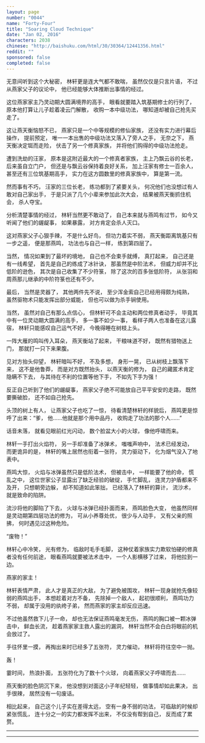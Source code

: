 ```yaml
---
layout: page
number: "0044"
name: "Forty-Four"
title: "Soaring Cloud Technique"
date: "Jan 02, 2016"
characters: 2038
chinese: "http://baishuku.com/html/30/30364/12441356.html"
reddit: ""
sponsored: false
completed: false
---
```


无意间听到这个大秘密，
林轩更是连大气都不敢喘，
虽然仅仅是只言片语，
不过从燕家父子的议论中，
他已经能够大体推断出事情的经过。

这位燕家家主乃灵动期大圆满境界的高手，
眼看就要踏入筑基期修士的行列了，
原本他打算让儿子趁着凌云门解散，
收购一本中级功法，
哪知道却被自己抢先买走了。

这让燕天衡恼怒不已，
燕家只是一个中等规模的修仙家族，
还没有实力进行幕后操作，
提前预定，
唯一一本出售的中级功法又落入了旁人之手，
无奈之下，
燕天衡决定铤而走险，
伏击了另一个修真家族，
并将他们购得的中级功法抢走。

遭到洗劫的汪家，
原本是这附近最大的一个修真者家族，
主上乃飘云谷的长老，
后来虽自立门户，
但还是与飘云谷保持着良好关系，
加上汪家有修士一百余人，
甚至还有三位筑基期高手，
实力在这方圆数里的修真家族中，
算是第一流。

然而事有不巧，
汪家的三位长老，
练功都到了紧要关头，
何况他们也没想过有人敢对自己家出手，
于是只派了几个小辈来参加此次大会，
结果被燕天衡抓住机会，
杀人夺宝。

分析清楚事情的经过，
林轩当然更不敢动了，
自己本来就与燕鸣有过节，
如今又听闻了他们的龌龊事，
如果暴露，
对方肯定会杀人灭口。

这对燕家父子心狠手辣，
不是什么好鸟，
但功力着实不弱，
燕天衡距离筑基只有一步之遥，
便是那燕鸣，
功法也与自己一样，
练到第四层了。

当然，
情况如果到了最坏的境地，
自己也不会束手就缚，
真打起来，
自己还是有一线希望，
首先是自己的练成了冰针诀，
那虽然是中阶法术，
但威力却并不比低阶的逊色，
其次是自己收集了不少符箓，
除了这次的百多张低阶符，
从张羽和周燕那儿继承的中阶符箓也还有不少。

最后，
当然是灵器了，
其他两件先不说，
至少浑金索自己已经用得颇为纯熟，
虽然驱物术只能发挥出部分威能，
但也可以做为杀手锏使用。

当然，
虽然对自己有那么点信心，
但林轩可不会主动和两位修真者动手，
毕竟其中有一位灵动期大圆满的高手，
多一事不如少一事，
看样子两人也准备在这儿露宿，
林轩只能感叹自己运气不好，
今晚得睡在树枝上头。

一阵大雁的鸣叫传入耳朵，
燕天衡站了起来，
干粮味道不好，
既然有猎物送上门，
那就打一只下来果腹。

见对方抬头仰望，
林轩暗叫不好，
不及多想，
身形一晃，
已从树枝上飘落下来，
这不是他鲁莽，
而是对方既然抬头，
以燕天衡的修为，
自己的藏匿术肯定隐瞒不下去，
与其待在不利的位置等他下手，
不如先下手为强！

反正自己听到了他们的龌龊事，
燕家父子绝不可能放自己平平安安的走路，
既然要撕破脸，
还不如自己抢先。

头顶的树上有人，
让燕家父子也吃了一惊，
待看清楚林轩的样貌后，
燕鸣更是惊呼了出来：“爹，
他……他就是那个用中品丹，
收购走了功法的那个人……”

话音未落，
就看见眼前红光闪动，
数个脸盆大小的火球，
像他呼啸而来。

林轩一手打出火焰符，
另一手却准备了冰弹术，
嗤嗤声响中，
法术已经发动，
而更诡异的是，
林轩的嘴上居然也衔着一张符，
灵力驱动下，
化为烟气没入了地表中。

燕鸣大惊，
火焰与冰弹虽然只是低阶法术，
但被击中，
一样能要了他的命，
慌乱之中，
这位世家公子显露出了缺乏经验的破绽，
手忙脚乱，
连灵力护盾都来不及开，
只想朝旁边躲，
却不知道如此笨拙，
已经落入了林轩的算计，
流沙术，
就是致命的陷阱。

流沙将他的脚陷了下去，
火球与冰弹已经扑面而来，
燕鸣脸色大变，
他虽然同样是灵动期第四层功法的修为，
可从小养尊处优，
很少与人动手，
又有父亲的照拂，
何时遇见过这种危险。

“废物！”

林轩心中冷笑，
光有修为，
临敌时毛手毛脚，
这种仗着家族实力欺软怕硬的修真者没有任何前途，
眼看燕鸣就要被法术击中，
一个人影横移了过来，
将他拉到一边。

燕家的家主！

林轩表情严肃，
此人才是真正的大敌，
为了避免被围攻，
林轩一现身就抢先像较弱的燕鸣出手，
本想趁着对方不备，
先除掉一个敌人，
起初很顺利，
燕鸣功力不弱，
却属于没用的纨绔子弟，
然而燕家的家主却反应迅速。

不过他虽然救下儿子一命，
却也无法保证燕鸣毫发无伤，
燕鸣的胸口被一颗冰弹击中，
鲜血长流，
趁着燕家家主救人露出的漏洞，
林轩当然不会白白将眼前的机会放过了。

手往怀里一摸，
再掏出来时已经多了五张符，
灵力催动，
林轩将符往空中一抛。

轰！

霎时间，
热浪扑面，
五张符化为了数十个火球，
向着燕家父子呼啸而去……

燕天衡的脸色阴沉下来，
他没想到对面这小子年纪轻轻，
做事情却如此果决，
出手很辣，
居然没有一句废话。

相比起来，
自己这个儿子实在差得太远，
空有一身不弱的功法，
可临敌的时候却紧张慌乱，
连十分之一的实力都发挥不出来，
不仅没有帮到自己，
反而成了累赘。

- - -
- - -
